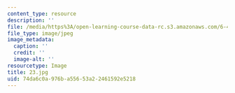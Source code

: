 ```yaml
---
content_type: resource
description: ''
file: /media/https%3A/open-learning-course-data-rc.s3.amazonaws.com/6-450-principles-of-digital-communications-i-fall-2006/74da6c0a976ba55653a22461592e5218_23.jpg
file_type: image/jpeg
image_metadata:
  caption: ''
  credit: ''
  image-alt: ''
resourcetype: Image
title: 23.jpg
uid: 74da6c0a-976b-a556-53a2-2461592e5218
---
```

